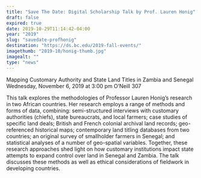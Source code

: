 ```yaml
---
title: "Save The Date: Digital Scholarship Talk by Prof. Lauren Honig"
draft: false
expired: true
date: 2019-10-29T11:14:42-04:00
year: "2019"
slug: "savedate-profhonig"
destination: "https://ds.bc.edu/2019-fall-events/"
imagethumb: "2019-10/honig-thumb.jpg"
imagealt: ""
type: "news"
---
```


Mapping Customary Authority and State Land Titles in Zambia and Senegal
Wednesday, November 6, 2019 at 3:00 pm
O’Neill  307

This talk explores the methodologies of Professor Lauren Honig’s research in two African countries. Her research employs a range of methods and forms of data, combining: semi-structured interviews with customary authorities (chiefs), state bureaucrats, and local farmers; case studies of specific land deals; British and French colonial archival land records; geo-referenced historical maps; contemporary land titling databases from two countries; an original survey of smallholder farmers in Senegal; and statistical analyses of a number of geo-spatial variables. Together, these research approaches shed light on how customary institutions impact state attempts to expand control over land in Senegal and Zambia. The talk discusses these methods as well as ethical considerations of fieldwork in developing countries.

